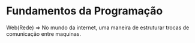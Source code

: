 # Fundamentos da Programação

Web(Rede) => No mundo da internet, uma maneira de estruturar trocas de comunicação entre maquinas.
